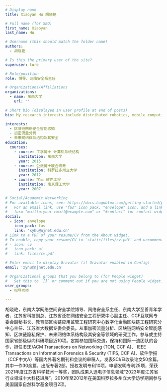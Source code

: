 ```yaml
---
# Display name
title: Xiaoyan Hu 胡晓艳

# Full name (for SEO)
first_name: Xiaoyan
last_name: Hu

# Username (this should match the folder name)
authors:
  - 胡晓艳

# Is this the primary user of the site?
superuser: ture

# Role/position
role: 博导、网络安全系主任

# Organizations/Affiliations
organizations:
  - name: 东南大学
    url: ''

# Short bio (displayed in user profile at end of posts)
bio: My research interests include distributed robotics, mobile computing and programmable matter.

interests:
  - 区块链网络安全智能感知
  - 加密流量分析
  - 未来网络体系结构及其安全
education:
  courses:
    - course: 工学博士 计算机系统结构
      institution: 东南大学
      year: 2015
    - course: 公派博士联合培养 
      institution: 科罗拉多州立大学
      year: 2012
    - course: 学士 软件工程
      institution: 南京理工大学
      year: 2007

# Social/Academic Networking
# For available icons, see: https://docs.hugoblox.com/getting-started/page-builder/#icons
#   For an email link, use "fas" icon pack, "envelope" icon, and a link in the
#   form "mailto:your-email@example.com" or "#contact" for contact widget.
social:
  - icon: envelope
    icon_pack: fas
    link: 'xyhu@njnet.edu.cn'
# Link to a PDF of your resume/CV from the About widget.
# To enable, copy your resume/CV to `static/files/cv.pdf` and uncomment the lines below.
# - icon: cv
#   icon_pack: ai
#   link: files/cv.pdf

# Enter email to display Gravatar (if Gravatar enabled in Config)
email: 'xyhu@njnet.edu.cn'

# Organizational groups that you belong to (for People widget)
#   Set this to `[]` or comment out if you are not using People widget.
user_groups:
  - 指导老师

---
```


胡晓艳，东南大学网络空间安全学院博导、网络安全系主任、东南大学至善青年学者、江苏省科技副总、江苏省泛在网络安全工程研究中心副主任、CCF互联网专委会副秘书长、教育部区块链应用监管工程研究中心数字化金融区块链工程研究分中心主任、江苏省大数据专委会委员。从事加密流量分析、区块链网络安全智能感知、区块链隐私保护、未来网络体系结构及其安全等领域的研究工作。参与或主持国家省部级纵向科研项目近10项。定期参加国际交流，保持和国际一流团队的合作，担任IEEE/ACM Transactions on Networking (TON, CCF A)、 IEEE Transactions on Information Forensics & Security (TIFS, CCF A)、软件学报（CCF中文A）等国内外著名期刊和会议的审稿人。发表SCI/EI收录论文50余篇，其中一作30余篇，出版专著2部。授权发明专利10项，申请发明专利25项，荣获2021年度江苏省科学技术一等奖，团队成果入选电子信息领域“2023年度江苏省行业领域十大科技进展”。2010年至2012年在美国科罗拉多州立大学访学期间参与美国国家自然科学基金项目2项。
